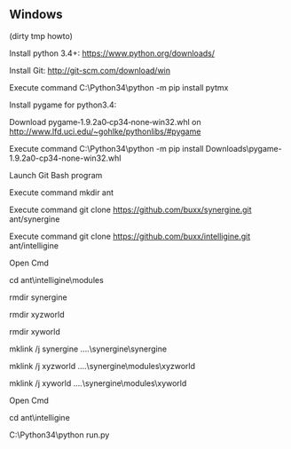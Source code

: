 ## Windows

(dirty tmp howto)

Install python 3.4+: https://www.python.org/downloads/

Install Git: http://git-scm.com/download/win

Execute command C:\Python34\python -m pip install pytmx

Install pygame for python3.4: 

Download pygame‑1.9.2a0‑cp34‑none‑win32.whl on http://www.lfd.uci.edu/~gohlke/pythonlibs/#pygame

Execute command C:\Python34\python -m pip install Downloads\pygame-1.9.2a0-cp34-none-win32.whl

Launch Git Bash program

Execute command mkdir ant

Execute command git clone https://github.com/buxx/synergine.git ant/synergine

Execute command git clone https://github.com/buxx/intelligine.git ant/intelligine

Open Cmd

cd ant\intelligine\modules

rmdir synergine

rmdir xyzworld

rmdir xyworld

mklink /j synergine ..\..\synergine\synergine

mklink /j xyzworld ..\..\synergine\modules\xyzworld

mklink /j xyworld ..\..\synergine\modules\xyworld

Open Cmd

cd ant\intelligine

C:\Python34\python run.py
